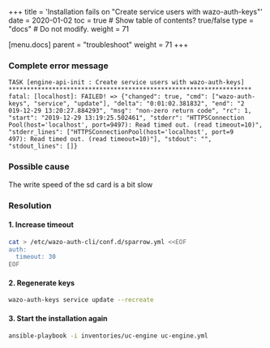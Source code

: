 +++
title = 'Installation fails on "Create service users with wazo-auth-keys"'
date = 2020-01-02
toc = true  # Show table of contents? true/false
type = "docs"  # Do not modify.
weight = 71

[menu.docs]
  parent = "troubleshoot"
  weight = 71
+++
### Complete error message
```
TASK [engine-api-init : Create service users with wazo-auth-keys] *******************************************************************
fatal: [localhost]: FAILED! => {"changed": true, "cmd": ["wazo-auth-keys", "service", "update"], "delta": "0:01:02.381832", "end": "2
019-12-29 13:20:27.884293", "msg": "non-zero return code", "rc": 1, "start": "2019-12-29 13:19:25.502461", "stderr": "HTTPSConnection
Pool(host='localhost', port=9497): Read timed out. (read timeout=10)", "stderr_lines": ["HTTPSConnectionPool(host='localhost', port=9
497): Read timed out. (read timeout=10)"], "stdout": "", "stdout_lines": []}
```
### Possible cause
The write speed of the sd card is a bit slow

### Resolution
#### 1. Increase timeout
```bash
cat > /etc/wazo-auth-cli/conf.d/sparrow.yml <<EOF
auth:
  timeout: 30
EOF
```
#### 2. Regenerate keys
```bash
wazo-auth-keys service update --recreate
```
#### 3. Start the installation again
```bash
ansible-playbook -i inventories/uc-engine uc-engine.yml
```

